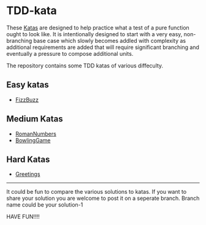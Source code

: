 # TDD-kata
These [Katas](https://en.wikipedia.org/wiki/Kata_(programming)) are designed to help practice what a test of a pure 
function ought to look like. It is intentionally designed to start with a very easy, non-branching base case which 
slowly becomes addled with complexity as additional requirements are added that will require significant branching and 
eventually a pressure to compose additional units.

The repository contains some TDD katas of various diffeculty. 

## Easy katas
- [FizzBuzz](FizzBuzz/README.md)

## Medium Katas
- [RomanNumbers](RomanNumbers/README.md)
- [BowlingGame](BowlingGame/README.md)

## Hard Katas
- [Greetings](Greeting/README.md)
_______________________________________________________________________________________________________________________________________

It could be fun to compare the various solutions to katas. If you want to share your solution you are welcome to post it on a seperate branch. Branch name could be your solution-1


HAVE FUN!!!!
